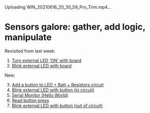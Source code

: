 Uploading WIN_20210616_20_30_59_Pro_Trim.mp4…

# Sensors galore: gather, add logic, manipulate

Revisited from last week:

1. [Turn external LED 'ON' with board]()
2. [Blink external LED with board]()

New:

3. [Add a button to LED + Batt + Resistors circuit]()
4. [Blink external LED with button (in circuit)]()
5. [Serial Monitor (Hello World)]()
6. [Read button press]()
7. [Blink external LED with button (out of circuit)]()
